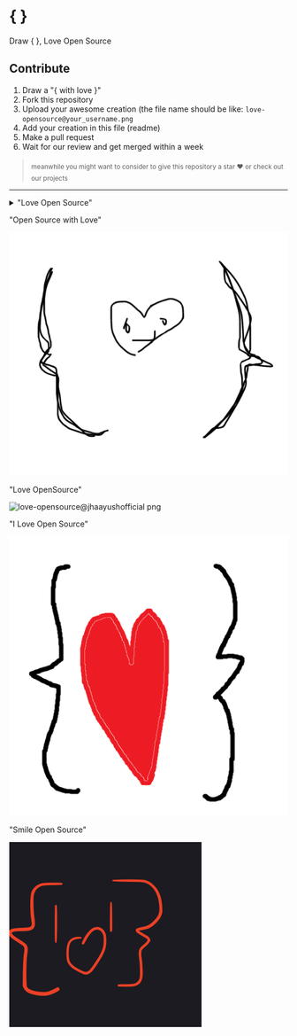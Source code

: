 # { }
Draw { }, Love Open Source

## Contribute

1. Draw a "{ with love }" 
2. Fork this repository
3. Upload your awesome creation (the file name should be like: `love-opensource@your_username.png`
4. Add your creation in this file (readme)
5. Make a pull request
6. Wait for our review and get merged within a week

> <sub>meanwhile you might want to consider to give this repository a star ❤️ or check out our projects</sub>

----

<details>
  <summary>"Love Open Source"</summary>
![](love-opensource@iamsurge.png)
</details>

"Open Source with Love"

![](love-opensource@uwaisalqadri.png)

"Love OpenSource"

![love-opensource@jhaayushofficial png](https://user-images.githubusercontent.com/115531575/196039408-ba287a63-ac72-4915-9039-d2d90fb66bd3.png)

"I Love Open Source"

![love-opensource@NeoPrint3D.png](love-opensource@NeoPrint3D.png)

"Smile Open Source"

![](Smile-Open-Source@iamsurgee.png)
